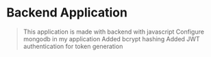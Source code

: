 # Backend Application

> This application is made with backend with javascript
> Configure mongodb in my application
> Added bcrypt hashing 
> Added JWT authentication for token generation